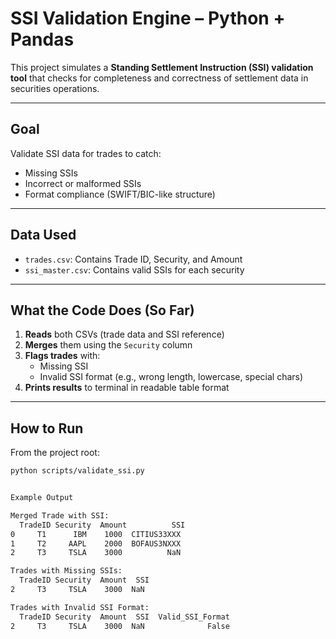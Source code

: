 # SSI Validation Engine – Python + Pandas

This project simulates a **Standing Settlement Instruction (SSI) validation tool** that checks for completeness and correctness of settlement data in securities operations.

---

##  Goal

Validate SSI data for trades to catch:

- Missing SSIs
- Incorrect or malformed SSIs
- Format compliance (SWIFT/BIC-like structure)

---

## Data Used

- `trades.csv`: Contains Trade ID, Security, and Amount
- `ssi_master.csv`: Contains valid SSIs for each security

---

## What the Code Does (So Far)

1. **Reads** both CSVs (trade data and SSI reference)
2. **Merges** them using the `Security` column
3. **Flags trades** with:
   - Missing SSI
   - Invalid SSI format (e.g., wrong length, lowercase, special chars)
4. **Prints results** to terminal in readable table format

---

##  How to Run

From the project root:

```bash
python scripts/validate_ssi.py


Example Output

Merged Trade with SSI:
  TradeID Security  Amount          SSI
0     T1      IBM    1000  CITIUS33XXX
1     T2     AAPL    2000  BOFAUS3NXXX
2     T3     TSLA    3000          NaN

Trades with Missing SSIs:
  TradeID Security  Amount  SSI
2     T3     TSLA    3000  NaN

Trades with Invalid SSI Format:
  TradeID Security  Amount  SSI  Valid_SSI_Format
2     T3     TSLA    3000  NaN              False